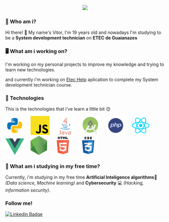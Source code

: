 <p align="center">
  <img width="434px" src="https://github-readme-stats.vercel.app/api?username=Vitor-Carmo&show_icons=true" />
</p>

<!--
**Vitor-Carmo/Vitor-Carmo** is a ✨ _special_ ✨ repository because its `README.md` (this file) appears on your GitHub profile.
-->
 ### 🙂 Who am i?
 Hi there! 👋 My name's Vitor, I'm 19 years old and nowadays I'm studying to be a **System development technician** on **ETEC de Guaianazes**
 
 ### 🖥 What am i working on?
 I'm working on my personal projects to improve my knowledge and trying to learn new technologies.

 and currently i'm working on [Etec Help](https://github.com/Sirius-tcc) aplication to complete my System development technician course.
 
 
 ### 🚀 Technologies
 This is the technologies that i've learn a little bit 😊
 
 <img src="github_readme_images/py.png" width="60px"/> &nbsp; &nbsp; <img src="github_readme_images/js.png" width="60px"/> &nbsp; &nbsp; <img src="github_readme_images/java.png" width="60px"/> &nbsp; &nbsp; <img src="github_readme_images/android.png" width="60px"/> &nbsp; &nbsp; <img src="github_readme_images/php.png" width="60px"/> &nbsp; &nbsp; <img src="github_readme_images/react.png" width="60px"/> &nbsp; &nbsp; <img src="github_readme_images/vue.js.png" width="60px"/>  &nbsp; &nbsp; <img src="github_readme_images/node.png" height="60px"/>   &nbsp; &nbsp; <img src="github_readme_images/html.png" width="60px"/> &nbsp; &nbsp; <img src="github_readme_images/css.png" width="60px"/> 
 

 
 ### 🤔 What am i studying in my free time?
 Currently, i'm studying in my free time  **Artificial Inteligence algorithms**🤖 _(Data science, Machine learning)_ and  **Cybersecurity** 💻 _(Hacking, information security)_.

### Follow me!
[![Linkedin Badge](https://img.shields.io/badge/-LinkedIn-blue?style=flat-square&logo=Linkedin&logoColor=white)](https://www.linkedin.com/in/vitor-carmo-57a9a81b0/) 



